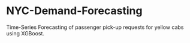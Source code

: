 # NYC-Demand-Forecasting
Time-Series Forecasting of passenger pick-up requests for yellow cabs using XGBoost.
